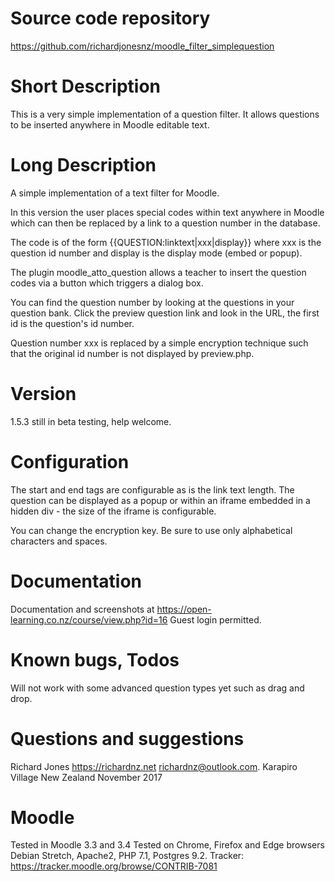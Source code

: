 Source code repository
=====================
https://github.com/richardjonesnz/moodle_filter_simplequestion

Short Description
=================
This is a very simple implementation of a question filter. It allows questions to be
inserted anywhere in Moodle editable text.

Long Description
===============
A simple implementation of a text filter for Moodle. 

In this version the user places special codes within text anywhere in Moodle which 
can then be replaced by a link to a question number in the database.  

The code is of the form {{QUESTION:linktext|xxx|display}} where xxx is the question id
number and display is the display mode (embed or popup).  

The plugin moodle_atto_question allows a teacher to insert the question codes
via a button which triggers a dialog box.

You can find the question number by looking at the questions in your question bank. 
Click the preview question link and look in the URL, the first id is the question's id number. 

Question number xxx is replaced by a simple encryption technique such that 
the original id number is not displayed by preview.php.

Version
=======
1.5.3 still in beta testing, help welcome.

Configuration
=============
The start and end tags are configurable as is the link text length.
The question can be displayed as a popup or within an iframe embedded in a hidden 
div - the size of the iframe is configurable.

You can change the encryption key.  Be sure to use only alphabetical characters 
and spaces.

Documentation
=================
Documentation and screenshots at https://open-learning.co.nz/course/view.php?id=16
Guest login permitted.

Known bugs, Todos
=================
Will not work with some advanced question types yet such as drag and drop. 

Questions and suggestions
=========================
Richard Jones https://richardnz.net richardnz@outlook.com.
Karapiro Village
New Zealand
November 2017

Moodle
======
Tested in Moodle 3.3 and 3.4
Tested on Chrome, Firefox and Edge browsers
Debian Stretch, Apache2, PHP 7.1, Postgres 9.2.
Tracker: https://tracker.moodle.org/browse/CONTRIB-7081
